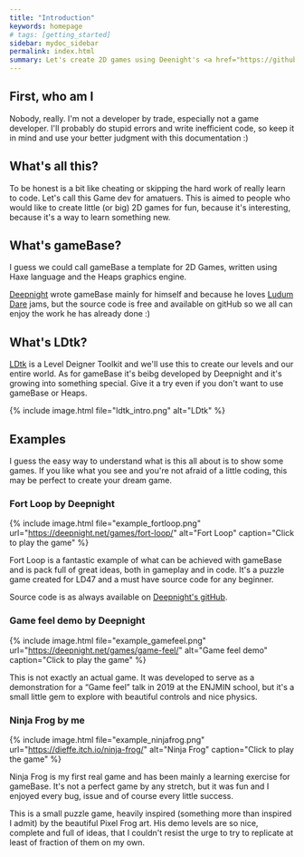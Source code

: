 ```yaml
---
title: "Introduction"
keywords: homepage
# tags: [getting_started]
sidebar: mydoc_sidebar
permalink: index.html
summary: Let's create 2D games using Deenight's <a href="https://github.com/deepnight/gameBase" target="_blank">gameBase</a> and  <a href="https://ldtk.io/" target="_blank">LDtk</a>, leveraging <a href="https://haxe.org/" target="_blank">Haxe</a> and <a href="https://heaps.io/" target="_blank">Heaps</a>.
---
```


## First, who am I

Nobody, really. I'm not a developer by trade, especially not a game developer.  I'll probably do stupid errors and write inefficient code, so keep it in mind and use your better judgment with this documentation :)

## What's all this?

To be honest is a bit like cheating or skipping the hard work of really learn to code. Let's call this Game dev for amatuers.
This is aimed to people who would like to create little (or big) 2D games for fun, because it's interesting, because it's a way to learn something new.

## What's gameBase?

I guess we could call gameBase a template for 2D Games, written using Haxe language and the Heaps graphics engine.

[Deepnight](https://deepnight.net/) wrote gameBase mainly for himself and because he loves [Ludum Dare](https://ldjam.com/) jams, but the source code is free and available on gitHub so we all can enjoy the work he has already done :)

## What's LDtk?

[LDtk](https://ldtk.io/) is a Level Deigner Toolkit and we'll use this to create our levels and our entire world.
As for gameBase it's beibg developed by Deepnight and it's growing into something special. Give it a try even if you don't want to use gameBase or Heaps.

{% include image.html file="ldtk_intro.png" alt="LDtk" %}

## Examples

I guess the easy way to understand what is this all about is to show some games. If you like what you see and you're not afraid of a little coding, this may be perfect to create your dream game.

### Fort Loop by Deepnight

{% include image.html file="example_fortloop.png" url="https://deepnight.net/games/fort-loop/" alt="Fort Loop" caption="Click to play the game" %}

Fort Loop is a fantastic example of what can be achieved with gameBase and is pack full of great ideas, both in gameplay and in code.
It's a puzzle game created for LD47 and a must have source code for any beginner.

Source code is as always available on [Deepnight's gitHub](https://github.com/deepnight/ld47).

### Game feel demo by Deepnight

{% include image.html file="example_gamefeel.png" url="https://deepnight.net/games/game-feel/" alt="Game feel demo" caption="Click to play the game" %}

This is not exactly an actual game. It was developed to serve as a demonstration for a “Game feel” talk in 2019 at the ENJMIN school, but it's a small little gem to explore with beautiful controls and nice physics.

### Ninja Frog by me

{% include image.html file="example_ninjafrog.png" url="https://dieffe.itch.io/ninja-frog/" alt="Ninja Frog" caption="Click to play the game" %}

Ninja Frog is my first real game and has been mainly a learning exercise for gameBase.
It's not a perfect game by any stretch, but it was fun and I enjoyed every bug, issue and of course every little success.  

This is a small puzzle game, heavily inspired (something more than inspired I admit) by the beautiful Pixel Frog art. His demo levels are so nice, complete and full of ideas, that I couldn't resist the urge to try to replicate at least of fraction of them on my own. 

